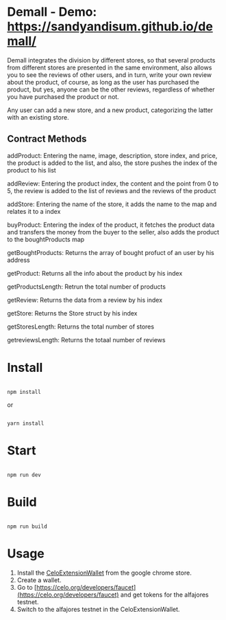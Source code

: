 # Demall - Demo: https://sandyandisum.github.io/demall/

Demall integrates the division by different stores, so that several products from different stores are presented in the same environment, also allows you to see the reviews of other users, and in turn, write your own review about the product, of course, as long as the user has purchased the product, but yes, anyone can be the other reviews, regardless of whether you have purchased the product or not.

Any user can add a new store, and a new product, categorizing the latter with an existing store.

## Contract Methods

addProduct: Entering the name, image, description, store index, and price, the product is added to the list, and also, the store pushes the index of the product to his list

addReview: Entering the product index, the content and the point from 0 to 5, the review is added to the list of reviews and the reviews of the product

addStore: Entering the name of the store, it adds the name to the map and relates it to a index

buyProduct: Entering the index of the product, it fetches the product data and transfers the money from the buyer to the seller, also adds the product to the boughtProducts map

getBoughtProducts: Returns the array of bought profuct of an user by his address

getProduct: Returns all the info about the product by his index

getProductsLength: Retrun the total number of products

getReview: Returns the data from a review by his index

getStore: Returns the Store struct by his index

getStoresLength: Returns the total number of stores

getreviewsLength: Returns the totaal number of reviews


# Install

```

npm install

```

or 

```

yarn install

```

# Start

```

npm run dev

```

# Build

```

npm run build

```
# Usage
1. Install the [CeloExtensionWallet](https://chrome.google.com/webstore/detail/celoextensionwallet/kkilomkmpmkbdnfelcpgckmpcaemjcdh?hl=en) from the google chrome store.
2. Create a wallet.
3. Go to [https://celo.org/developers/faucet](https://celo.org/developers/faucet) and get tokens for the alfajores testnet.
4. Switch to the alfajores testnet in the CeloExtensionWallet.
